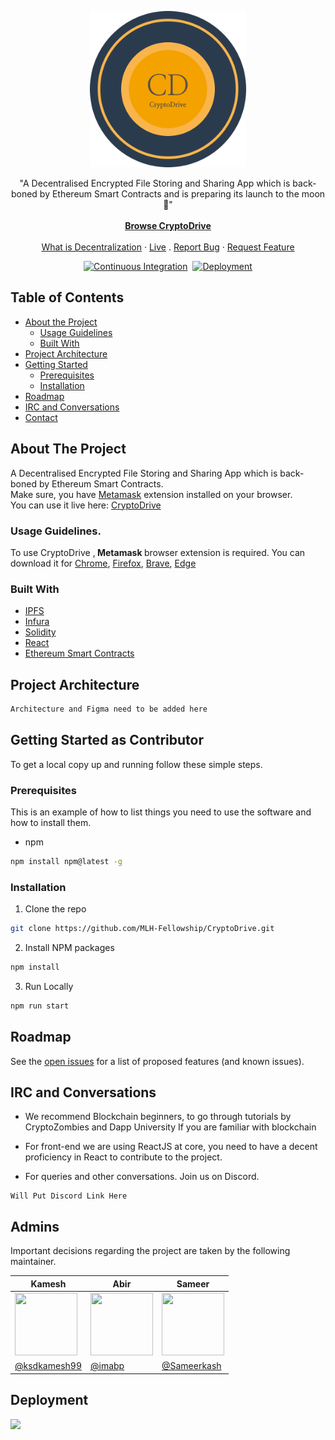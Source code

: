 <!-- PROJECT LOGO -->
<p align="center">
  <a href="https://github.com/MLH-Fellowship/CryptoDrive">
    <img src="./docs/assets/logo.png" height="250px"  />
  </a>

  <p align="center">
    "A Decentralised Encrypted File Storing and Sharing App which is back-boned by Ethereum Smart Contracts and is preparing its launch to the moon 🚀"
    <br /><br />
    <a href="https://mlh-fellowship.github.io/CryptoDrive/"><strong>Browse CryptoDrive</strong></a>
    <br />
    <br />
    <a href="https://en.wikipedia.org/wiki/Decentralization">What is Decentralization</a>
    ·
    <a href="https://mlh-fellowship.github.io/CryptoDrive/">Live</a>
    .
    <a href="https://github.com/MLH-Fellowship/CryptoDrive/issues">Report Bug</a>
    ·
    <a href="https://github.com/MLH-Fellowship/CryptoDrive/issues">Request Feature</a>
  </p>
</p>
<center>

[![Continuous Integration](https://github.com/MLH-Fellowship/CryptoDrive/actions/workflows/integration.yml/badge.svg?branch=staging)](https://github.com/MLH-Fellowship/CryptoDrive/actions/workflows/integration.yml)&nbsp;&nbsp;[![Deployment](https://github.com/MLH-Fellowship/CryptoDrive/actions/workflows/deployment.yml/badge.svg)](https://github.com/MLH-Fellowship/CryptoDrive/actions/workflows/deployment.yml) </center>

<!-- TABLE OF CONTENTS -->

## Table of Contents

- [About the Project](#about-the-project)
  - [Usage Guidelines](#usage-guidelines)
  - [Built With](#built-with)
- [Project Architecture](#project-architecture)
- [Getting Started](#getting-started-as-contributor)
  - [Prerequisites](#prerequisites)
  - [Installation](#installation)
- [Roadmap](#roadmap)
- [IRC and Conversations](#irc-and-conversations)
- [Contact](#admins)



<!-- ABOUT THE PROJECT -->

## About The Project

A Decentralised Encrypted File Storing and Sharing App which is back-boned by Ethereum Smart Contracts. 
<br/>
Make sure, you have [Metamask](https://metamask.io/download.html) extension installed on your browser.
<br/>
You can  use it live here: <a href="https://mlh-fellowship.github.io/CryptoDrive">CryptoDrive</a>



<!-- Extensions Required -->
### Usage Guidelines.

To use CryptoDrive ,<strong> Metamask </strong> browser extension is required. You can download it for [Chrome](https://chrome.google.com/webstore/detail/metamask/nkbihfbeogaeaoehlefnkodbefgpgknn?hl=en), [Firefox](https://addons.mozilla.org/en-US/firefox/addon/ether-metamask/), [Brave](https://chrome.google.com/webstore/detail/metamask/nkbihfbeogaeaoehlefnkodbefgpgknn?hl=en), [Edge](https://microsoftedge.microsoft.com/addons/detail/metamask/ejbalbakoplchlghecdalmeeeajnimhm?hl=en-US) 



### Built With

- [IPFS](https://ipfs.io/)
- [Infura](https://infura.io/)
- [Solidity](https://docs.soliditylang.org/en/v0.8.3/)
- [React](https://reactjs.org/)
- [Ethereum Smart Contracts](https://www.investopedia.com/terms/s/smart-contracts.asp)



<!-- Project Breakdown -->
## Project Architecture 

```js
Architecture and Figma need to be added here
```

<!-- GETTING STARTED -->

## Getting Started as Contributor

To get a local copy up and running follow these simple steps.

### Prerequisites

This is an example of how to list things you need to use the software and how to install them.

- npm

```sh
npm install npm@latest -g
```

### Installation

1. Clone the repo

```sh
git clone https://github.com/MLH-Fellowship/CryptoDrive.git
```

2. Install NPM packages

```sh
npm install
```
3. Run Locally

```sh
npm run start
```
<!-- ROADMAP -->

## Roadmap

See the [open issues](https://github.com/MLH-Fellowship/CryptoDrive/issues) for a list of proposed features (and known issues).

<!-- CONTRIBUTING -->

## IRC and Conversations

- We recommend Blockchain beginners, to go through tutorials by CryptoZombies and Dapp University
If you are familiar with blockchain 

- For front-end we are using ReactJS at core, you need to have a decent proficiency in React to contribute to the project.
- For queries and other conversations. Join us on Discord.

```
Will Put Discord Link Here
```

## Admins
Important decisions regarding the project are taken by the following maintainer.

| Kamesh  | Abir  | Sameer  |
|---|---|---|
| <img  height="100" width="100" src="https://avatars.githubusercontent.com/u/46109386?v=4">     | <img  height="100" width="100" src="https://avatars3.githubusercontent.com/u/53480076?s=460&u=c1aad58f1a773750a47475682afa80ac3b74f583&v=4">  | <img  height="100" width="100" src="https://avatars.githubusercontent.com/u/40424087?v=4"> |
| [@ksdkamesh99](https://github.com/ksdkamesh99)  | [@imabp](https://github.com/imabp/)     | [@Sameerkash](https://github.com/Sameerkash)  |


## Deployment
<a href="https://mlh-fellowship.github.io/CryptoDrive/"><img src="https://img.shields.io/badge/-GitHub%20Pages-black?style=for-the-badge&logo=github"/></a>
